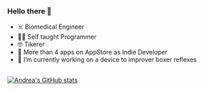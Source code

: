 ### Hello there 👋

- ☠️ Biomedical Engineer
- 🧑‍💻 Self taught Programmer
- 🤓 Tikerer
- 📱 More than 4 apps on AppStore as Indie Developer
- 🔭 I’m currently working on a device to improver boxer reflexes

##

[![Andrea's GitHub stats](https://github-readme-stats.vercel.app/api?username=drama999)](https://github.com/drama999/github-readme-stats)
<!--
**DrAma999/DrAma999** is a ✨ _special_ ✨ repository because its `README.md` (this file) appears on your GitHub profile.

Here are some ideas to get you started:

- 🔭 I’m currently working on ...
- 🌱 I’m currently learning ...
- 👯 I’m looking to collaborate on ...
- 🤔 I’m looking for help with ...
- 💬 Ask me about ...
- 📫 How to reach me: ...
- 😄 Pronouns: ...
- ⚡ Fun fact: ...
-->
